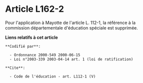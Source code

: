 # Article L162-2

Pour l'application à Mayotte de l'article L. 112-1, la référence à la commission départementale d'éducation spéciale est
supprimée.

**Liens relatifs à cet article**

	**Codifié par**:

	  - Ordonnance 2000-549 2000-06-15
	  - Loi n°2003-339 2003-04-14 art. 1 (loi de ratification)

	**Cite**:

	  - Code de l'éducation - art. L112-1 (V)
